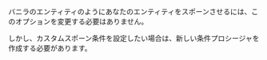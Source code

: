 バニラのエンティティのようにあなたのエンティティをスポーンさせるには、このオプションを変更する必要はありません。

しかし、カスタムスポーン条件を設定したい場合は、新しい条件プロシージャを作成する必要があります。